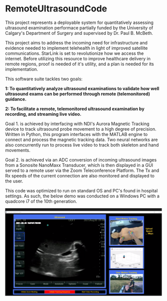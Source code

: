# RemoteUltrasoundCode
This project represents a deployable system for quantitatively assessing ultrasound examination performace partially funded by the University of Calgary's Department of Surgery and supervised by Dr. Paul B. McBeth. 


This project aims to address the incoming need for infrastructure and evidence needed to implement telehealth in light of improved satellite communications. StarLink is set to revolutionize how we access the internet. Before utilizing this resource to improve healthcare delivery in remote regions, proof is needed of it's utility, and a plan is needed for its implementation. 

This software suite tackles two goals:

 <b>1: To quantitatively analyze ultrasound examinations to validate how well ultrasound exams can be performed through remote (telemonitored) guidance. 

 2: To facilitate a remote, telemonitored ultrasound examination by recording, and streaming live video. </b>
 
Goal 1. is achieved by interfacing with NDI's Aurora Magnetic Tracking device to track ultrasound probe movement to a high degree of precision. Written in Python, this program interfaces with the MATLAB engine to connect and process the magnetic tracking data. Two neural networks are also concurrently run to process live video to track both skeleton and hand movements. 
 
Goal 2. is achieved via an ADC conversion of incoming ultrasound images from a Sonosite NanoMaxx Transducer, which is then displayed in a GUI served to a remote user via the Zoom Teleconference Platform. The Tx and Rx speeds of the current connection are also monitored and displayed to the user. 

This code was optimized to run on standard OS and PC's found in hospital settings. As such, the below demo was conducted on a Windows PC with a quadcore i7 of the 10th generation. 

![alt text](https://github.com/rwjmoore/RemoteUltrasoundCode/blob/4bc53d44e5bd929fcfeeb0514584e37832f77591/US%20screen%20capture.png?raw=true)
